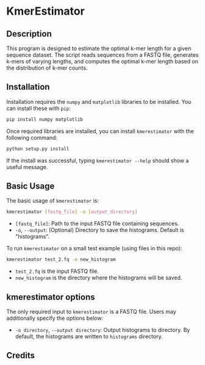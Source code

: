 # KmerEstimator

## Description

This program is designed to estimate the optimal k-mer length for a given sequence dataset. The script reads sequences from a FASTQ file, generates k-mers of varying lengths, and computes the optimal k-mer length based on the distribution of k-mer counts.

## Installation

Installation requires the `numpy` and `matplotlib` libraries to be installed. You can install these with `pip`:
   ```bash
   pip install numpy matplotlib
```
Once required libraries are installed, you can install `kmerestimator` with the following command:
   ```bash
   python setup.py install
```
If the install was successful, typing `kmerestimator --help` should show a useful message.

## Basic Usage
The basic usage of `kmerestimator` is:
   ```bash
   kmerestimator [fastq_file] -o [output_directory]
```
- `[fastq_file]`: Path to the input FASTQ file containing sequences.
- `-o`, `--output`: (Optional) Directory to save the histograms. Default is "histograms".

To run `kmerestimator` on a small test example (using files in this repo):
   ```bash
   kmerestimator test_2.fq -o new_histogram
```
- `test_2.fq` is the input FASTQ file.
- `new_histogram` is the directory where the histograms will be saved.

## kmerestimator options
The only required input to `kmerestimator` is a FASTQ file. Users may additionally specify the options below:
- `-o directory`, `--output directory`: Output histograms to directory. By default, the histograms are written to `histograms` directory. 

## Credits


